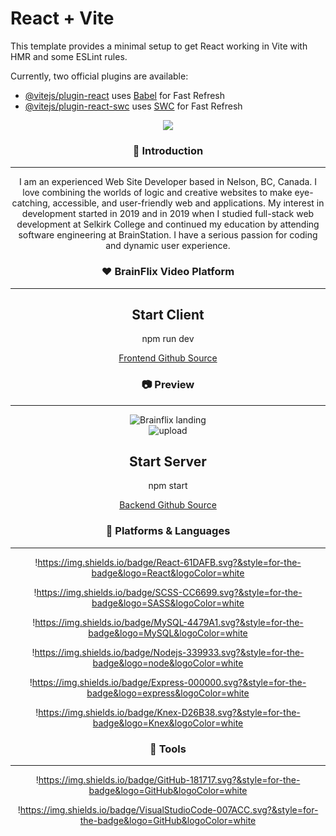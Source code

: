 # React + Vite

This template provides a minimal setup to get React working in Vite with HMR and some ESLint rules.

Currently, two official plugins are available:

- [@vitejs/plugin-react](https://github.com/vitejs/vite-plugin-react/blob/main/packages/plugin-react/README.md) uses [Babel](https://babeljs.io/) for Fast Refresh
- [@vitejs/plugin-react-swc](https://github.com/vitejs/vite-plugin-react-swc) uses [SWC](https://swc.rs/) for Fast Refresh

<div align=center>

<img src="[https://capsule-render.vercel.app/api?type=cylinder&color=auto&text=Hello World!&fontAlignY=45&fontSize=40&height=120&animation=blinking&desc=My name is Robbie :](https://capsule-render.vercel.app/api?type=cylinder&color=auto&text=Hello%20World!&fontAlignY=45&fontSize=40&height=120&animation=blinking&desc=My%20name%20is%20Robbie%20:))&descAlignY=70" />

<h3> 👋 Introduction </h3>
<hr/>
<p>I am an experienced Web Site Developer based in Nelson, BC, Canada. I love combining the worlds of logic and creative websites to make eye-catching, accessible, and user-friendly web and applications. My interest in development started in 2019 and in 2019 when I studied full-stack web development at Selkirk College and continued my education by attending software engineering at BrainStation. I have a serious passion for coding and dynamic user experience. </p>

<h3> ❤️ BrainFlix Video Platform </h3>
<hr/>

<h2>Start Client</h2>

<p>npm run dev</p>

<a href="https://github.com/robbie-carragher/InStock-Server">
Frontend Github Source
</a>

<h3> 📷 Preview </h3>
<hr/>

<img src="https://imgur.com/a/ClXHPrX" alt="Brainflix landing" border="0"></a><br />
<img src="[https://s13.gifyu.com/images/S0cYn.gif](https://imgur.com/a/zwqDOAR)" alt="upload" border="0" />

<h2>Start Server</h2>

<p>npm start</p>

<a href="https://github.com/robbie-carragher/InStock-Server">
Backend Github Source
</a>

<h3> 📝 Platforms & Languages  </h3>
<hr/>

!https://img.shields.io/badge/React-61DAFB.svg?&style=for-the-badge&logo=React&logoColor=white

!https://img.shields.io/badge/SCSS-CC6699.svg?&style=for-the-badge&logo=SASS&logoColor=white

!https://img.shields.io/badge/MySQL-4479A1.svg?&style=for-the-badge&logo=MySQL&logoColor=white

!https://img.shields.io/badge/Nodejs-339933.svg?&style=for-the-badge&logo=node&logoColor=white

!https://img.shields.io/badge/Express-000000.svg?&style=for-the-badge&logo=express&logoColor=white

!https://img.shields.io/badge/Knex-D26B38.svg?&style=for-the-badge&logo=Knex&logoColor=white

<h3> 🔨 Tools </h3>
<hr/>

!https://img.shields.io/badge/GitHub-181717.svg?&style=for-the-badge&logo=GitHub&logoColor=white

!https://img.shields.io/badge/VisualStudioCode-007ACC.svg?&style=for-the-badge&logo=GitHub&logoColor=white

</div>
